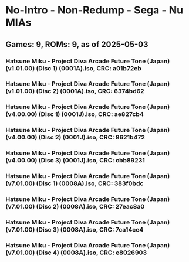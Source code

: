 # No-Intro - Non-Redump - Sega - Nu MIAs
## Games: 9, ROMs: 9, as of 2025-05-03

### Hatsune Miku - Project Diva Arcade Future Tone (Japan) (v1.01.00) (Disc 1) (0001A).iso, CRC: a01b72eb
### Hatsune Miku - Project Diva Arcade Future Tone (Japan) (v1.01.00) (Disc 2) (0001A).iso, CRC: 6374bd62
### Hatsune Miku - Project Diva Arcade Future Tone (Japan) (v4.00.00) (Disc 1) (0001J).iso, CRC: ae827cb4
### Hatsune Miku - Project Diva Arcade Future Tone (Japan) (v4.00.00) (Disc 2) (0001J).iso, CRC: 8621b472
### Hatsune Miku - Project Diva Arcade Future Tone (Japan) (v4.00.00) (Disc 3) (0001J).iso, CRC: cbb89231
### Hatsune Miku - Project Diva Arcade Future Tone (Japan) (v7.01.00) (Disc 1) (0008A).iso, CRC: 383f0bdc
### Hatsune Miku - Project Diva Arcade Future Tone (Japan) (v7.01.00) (Disc 2) (0008A).iso, CRC: 27eac8a0
### Hatsune Miku - Project Diva Arcade Future Tone (Japan) (v7.01.00) (Disc 3) (0008A).iso, CRC: 7ca14ce4
### Hatsune Miku - Project Diva Arcade Future Tone (Japan) (v7.01.00) (Disc 4) (0008A).iso, CRC: e8026903
